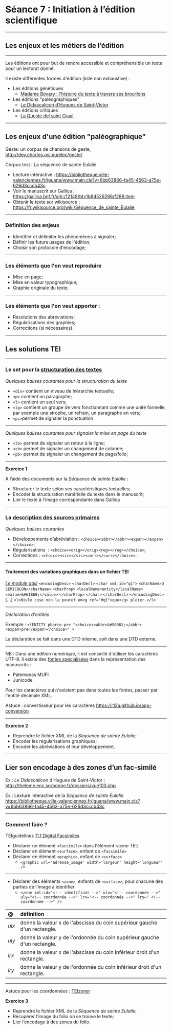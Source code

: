 # Séance 7 : Initiation à l’édition scientifique

---

## Les enjeux et les métiers de l’édition

---

Les éditions ont pour but de rendre accessible et compréhensible un texte pour un lectorat donné.

Il existe différentes formes d'édition (liste non exhaustive) :

* Les éditions génétiques
	* [Madame Bovary  : l'histoire du texte à travers ses brouillons](http://www.bovary.fr/folio_visu.php?folio=458&mode=sequence&mot)
* Les éditions "paléographiques"
	* [Le Didascalicon d’Hugues de Saint-Victor](http://theleme.enc.sorbonne.fr/dossiers/vue100.php)
* Les éditions critiques
	* [La Queste del saint Graal](http://txm.ish-lyon.cnrs.fr/bfm)

---

## Les enjeux d'une édition "paléographique"

Geste: un corpus de chansons de geste, <http://dev.chartes.psl.eu/elec/geste/>

Corpus test : La séquence de sainte Eulalie

* Lecture interactive : <https://bibliotheque.ville-valenciennes.fr/iguana/www.main.cls?v=6bb63866-fa45-4563-a75e-626d3cccb43c>
* Voir le manuscrit sur Gallica : <https://gallica.bnf.fr/ark:/12148/btv1b84526286/f288.item>
* Obtenir le texte sur wikisource :
<https://fr.wikisource.org/wiki/Séquence_de_sainte_Eulalie>

---

### Définition des enjeux 

 - Identifier et délimiter les phénomènes à signaler;
 - Définir les futurs usages de l'édition;
 - Choisir son protocole d'encodage;
 
---

### Les éléments que l'on veut reproduire

- Mise en page;
- Mise en valeur typographique;
- Graphie originale du texte.


---

### Les éléments que l'on veut apporter :

- Résolutions des abréviations;
- Régularisations des graphies;
- Corrections (si nécessaires).

---

## Les solutions TEI 

---

### Le set pour la [structuration des textes](http://www.tei-c.org/release/doc/tei-p5-doc/fr/html/DS.html)

*Quelques balises courantes pour la structuration du texte*

* `<div>` contient un niveau de hiérarchie textuelle;
* `<p>` contient un paragraphe;
* `<l>` contient un seul vers;
* `<lg>` contient un groupe de vers fonctionnant comme une unité formelle, par exemple une strophe, un refrain, un paragraphe en vers;
* `<pc>`permet de signaler la ponctuation

---
*Quelques balises courantes pour signaler la mise en page du texte*

* `<lb>` permet de signaler un retour à la ligne;
* `<cb>` permet de signaler un changement de colonne;
* `<pb>` permet de signaler un changement de page/folio;

---

**Exercice 1**

À l’aide des documents sur la *Séquence de sainte Eulalie* :
- Structurer le texte selon ses caractéristiques textuelles;
- Encoder la structuration matérielle du texte dans le manuscrit;
- Lier le texte à l'image correspondante dans Gallica

---
### La [description des sources primaires](http://www.tei-c.org/release/doc/tei-p5-doc/fr/html/PH.html)

*Quelques balises courantes*

* Développements d’abréviation : `<choice><abbr></abbr><expan></expan></choice>`;
* Régularisations  : `<choice><orig></orig><reg></reg></choice>`;
* Corrections : `<choice><sic></sic><corr></corr></choice>`.

---
#### Traitement des variations graphiques dans un fichier TEI

[*Le module gaiji*](<http://www.tei-c.org/release/doc/tei-p5-doc/en/html/WD.html>)
`<encodingDesc>`
         `<charDecl>`
            `<char xml:id="q1">`
               `<charName>Q SEMICOLON</charName>`
               `<charProp>`
                  `<localName>entity</localName>`
                 `<value>&#61868;</value>`
               `</charProp>`
            `</char>`
         `</charDecl>`
`</encodingDesc>`
[...]
`<l>Niule cose non la pouret om<g ref="#q1">que</g> pleier.</l>`

---

*Déclaration d'entités*

Exemple : `<!ENTITY pbarre-pre "<choice><abbr>&#58981;</abbr><expan>pre</expan></choice>" >`

La déclaration se fait dans une DTD interne, soit dans une DTD externe.

---

NB : Dans une édition numérique, il est conseillé d'utiliser les caractères UTF-8. Il existe des [fontes spécialisées](https://folk.uib.no/hnooh/mufi/fonts/) dans la représentation des manuscrits : 

* Palemonas MUFI
* Junicode 

Pour les caractères qui n'existent pas dans toutes les fontes, passer par l'entité décimale XML.

Astuce : convertisseur pour les caractères <https://r12a.github.io/app-conversion>

---

**Exercice 2**

- Reprendre le fichier XML de la *Séquence de sainte Eulalie*;
- Encoder les régularisations graphiques;
- Encoder les abréviations et leur développement.

---
## Lier son encodage à des zones d’un fac-similé

Ex : *Le Didascalicon* d’Hugues de Saint-Victor : <http://theleme.enc.sorbonne.fr/dossiers/vue100.php> 

Ex : Lexture interactive de la *Séquence de sainte Eulalie*
<https://bibliotheque.ville-valenciennes.fr/iguana/www.main.cls?v=6bb63866-fa45-4563-a75e-626d3cccb43c>

---

### Comment faire ?

TEIguidelines [11.1 Digital Facsimiles](http://www.tei-c.org/release/doc/tei-p5-doc/fr/html/PH.html#PHFAX)

* Déclarer un élément `<facsimile>` dans l'élément racine TEI;
* Déclarer en élément `<surface>`, enfant de `<facsimile>`
* Déclarer en élément `<graphic>`, enfant de `<surface>`
	* `<graphic url='adresse_image' width='largeur' height='longueur' />`

---

* Déclarer des éléments `<zone>`, enfants de `<surface>`, pour chacune des parties de l'image à identifier
	*  `<zone xml:id="<!-- identifiant -->" ulx="<!-- coordonnée -->" uly="<!-- coordonnée -->" lrx="<-- coordonnée -->" lry=" <!--coordonnée -->" />`
	
| @ | définition |
| :----------------- | :----------- |
| *ulx*  | donne la valeur x de l'abscisse du coin supérieur gauche d'un rectangle.|
|*uly* | donne la valeur y de l'ordonnée du coin supérieur gauche d'un rectangle. |
| *lrx* | donne la valeur x de l'abscisse du coin inférieur droit d'un rectangle. |
| *lry* | donne la valeur y de l'ordonnée du coin inférieur droit d'un rectangle.

---
Astuce pour les coordonnées : [TEIzoner](http://teicat.huma-num.fr/check.php)

**Exercice 3**

- Reprendre le fichier XML de la *Séquence de sainte Eulalie*;
- Récupérer l’image du folio où se trouve le texte;
- Lier l’encodage à des zones du folio.

